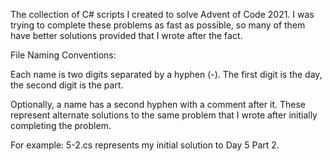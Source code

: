 ﻿The collection of C# scripts I created to solve Advent of Code 2021.
I was trying to complete these problems as fast as possible, so many of them have better solutions provided that I wrote after the fact.

File Naming Conventions:

Each name is two digits separated by a hyphen (-).
The first digit is the day, the second digit is the part.

Optionally, a name has a second hyphen with a comment after it.
These represent alternate solutions to the same problem that I wrote after initially completing the problem.

For example: 5-2.cs represents my initial solution to Day 5 Part 2.